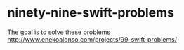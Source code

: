 # ninety-nine-swift-problems
The goal is to solve these problems http://www.enekoalonso.com/projects/99-swift-problems/
